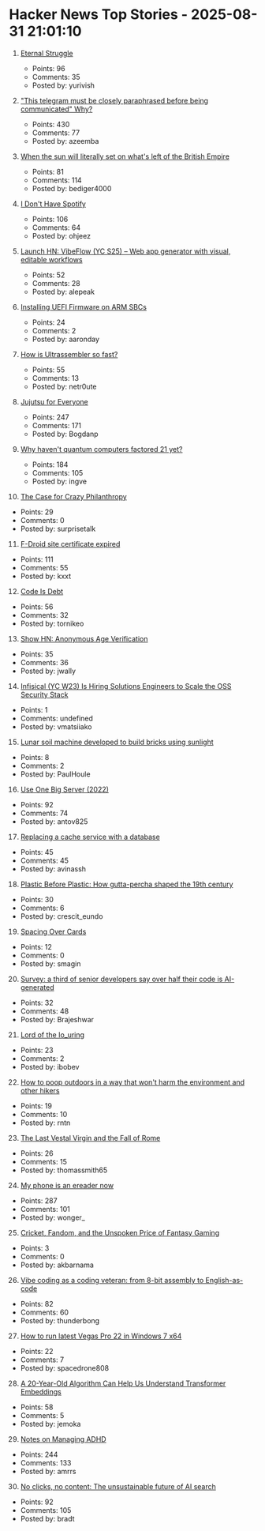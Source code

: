 # Hacker News Top Stories - 2025-08-31 21:01:10

1. [Eternal Struggle](https://yoavg.github.io/eternal/)
   - Points: 96
   - Comments: 35
   - Posted by: yurivish

2. ["This telegram must be closely paraphrased before being communicated" Why?](https://history.stackexchange.com/questions/79371/this-telegram-must-be-closely-paraphrased-before-being-communicated-to-anyone)
   - Points: 430
   - Comments: 77
   - Posted by: azeemba

3. [When the sun will literally set on what's left of the British Empire](https://oikofuge.com/sun-sets-on-british-empire/)
   - Points: 81
   - Comments: 114
   - Posted by: bediger4000

4. [I Don't Have Spotify](https://idonthavespotify.sjdonado.com/)
   - Points: 106
   - Comments: 64
   - Posted by: ohjeez

5. [Launch HN: VibeFlow (YC S25) – Web app generator with visual, editable workflows](undefined)
   - Points: 52
   - Comments: 28
   - Posted by: alepeak

6. [Installing UEFI Firmware on ARM SBCs](https://interfacinglinux.com/2025/08/25/edk2-uefi-for-the-rock-5-itx/)
   - Points: 24
   - Comments: 2
   - Posted by: aaronday

7. [How is Ultrassembler so fast?](https://jghuff.com/articles/ultrassembler-so-fast/)
   - Points: 55
   - Comments: 13
   - Posted by: netr0ute

8. [Jujutsu for Everyone](https://jj-for-everyone.github.io/)
   - Points: 247
   - Comments: 171
   - Posted by: Bogdanp

9. [Why haven't quantum computers factored 21 yet?](https://algassert.com/post/2500)
   - Points: 184
   - Comments: 105
   - Posted by: ingve

10. [The Case for Crazy Philanthropy](https://www.palladiummag.com/2025/08/22/the-case-for-crazy-philanthropy/)
   - Points: 29
   - Comments: 0
   - Posted by: surprisetalk

11. [F-Droid site certificate expired](https://gitlab.com/fdroid/fdroid-website/-/issues/883)
   - Points: 111
   - Comments: 55
   - Posted by: kxxt

12. [Code Is Debt](https://tornikeo.com/code-is-debt/)
   - Points: 56
   - Comments: 32
   - Posted by: tornikeo

13. [Show HN: Anonymous Age Verification](https://gist.github.com/JWally/bf4681f79c0725eb378ec3c246cf0664)
   - Points: 35
   - Comments: 36
   - Posted by: jwally

14. [Infisical (YC W23) Is Hiring Solutions Engineers to Scale the OSS Security Stack](https://www.ycombinator.com/companies/infisical/jobs/yaEvock-solutions-engineer)
   - Points: 1
   - Comments: undefined
   - Posted by: vmatsiiako

15. [Lunar soil machine developed to build bricks using sunlight](https://www.moondaily.com/reports/Lunar_soil_machine_developed_to_build_bricks_using_sunlight_999.html)
   - Points: 8
   - Comments: 2
   - Posted by: PaulHoule

16. [Use One Big Server (2022)](https://specbranch.com/posts/one-big-server/)
   - Points: 92
   - Comments: 74
   - Posted by: antov825

17. [Replacing a cache service with a database](https://avi.im/blag/2025/db-cache/)
   - Points: 45
   - Comments: 45
   - Posted by: avinassh

18. [Plastic Before Plastic: How gutta-percha shaped the 19th century](https://worldhistory.substack.com/p/plastic-before-plastic)
   - Points: 30
   - Comments: 6
   - Posted by: crescit_eundo

19. [Spacing Over Cards](https://smagin.fyi/posts/padding-over-cards/)
   - Points: 12
   - Comments: 0
   - Posted by: smagin

20. [Survey: a third of senior developers say over half their code is AI-generated](https://www.fastly.com/blog/senior-developers-ship-more-ai-code)
   - Points: 32
   - Comments: 48
   - Posted by: Brajeshwar

21. [Lord of the Io_uring](https://unixism.net/loti/)
   - Points: 23
   - Comments: 2
   - Posted by: ibobev

22. [How to poop outdoors in a way that won't harm the environment and other hikers](https://theconversation.com/how-to-poop-outdoors-in-a-way-that-wont-harm-the-environment-and-other-hikers-262426)
   - Points: 19
   - Comments: 10
   - Posted by: rntn

23. [The Last Vestal Virgin and the Fall of Rome](https://debramaymacleod.com/blog/the-last-vestal-virgin-and-the-fall-of-rome)
   - Points: 26
   - Comments: 15
   - Posted by: thomassmith65

24. [My phone is an ereader now](https://www.davepagurek.com/blog/minimal-phone/)
   - Points: 287
   - Comments: 101
   - Posted by: wonger_

25. [Cricket, Fandom, and the Unspoken Price of Fantasy Gaming](https://uselessmbaguy.substack.com/p/cricket-fandom-and-the-unspoken-price)
   - Points: 3
   - Comments: 0
   - Posted by: akbarnama

26. [Vibe coding as a coding veteran: from 8-bit assembly to English-as-code](https://levelup.gitconnected.com/vibe-coding-as-a-coding-veteran-cd370fe2be50)
   - Points: 82
   - Comments: 60
   - Posted by: thunderbong

27. [How to run latest Vegas Pro 22 in Windows 7 x64](https://trackerninja.codeberg.page/post/how-to-run-latest-vegas-pro-22-in-windows-7-no-matter-what/)
   - Points: 22
   - Comments: 7
   - Posted by: spacedrone808

28. [A 20-Year-Old Algorithm Can Help Us Understand Transformer Embeddings](http://ai.stanford.edu/blog/db-ksvd/)
   - Points: 58
   - Comments: 5
   - Posted by: jemoka

29. [Notes on Managing ADHD](https://borretti.me/article/notes-on-managing-adhd)
   - Points: 244
   - Comments: 133
   - Posted by: amrrs

30. [No clicks, no content: The unsustainable future of AI search](https://bradt.ca/blog/no-clicks-no-content/)
   - Points: 92
   - Comments: 105
   - Posted by: bradt

